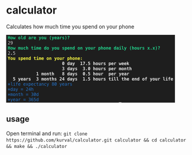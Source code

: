 # calculator
Calculates how much time you spend on your phone

![print screen](screenshot.png)

## usage
Open terminal and run:
``git clone https://github.com/kurval/calculator.git calculator && cd calculator && make && ./calculator``

